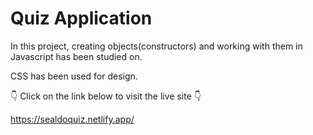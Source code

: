 # Quiz Application

In this project, creating objects(constructors) and working with them in Javascript has been studied on.

CSS has been used for design.

👇 Click on the link below to visit the live site 👇

https://sealdoquiz.netlify.app/